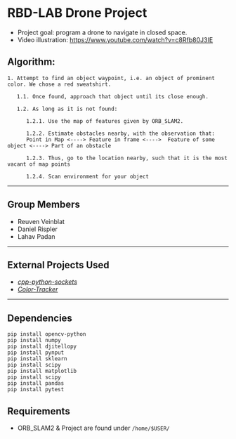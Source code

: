 # RBD-LAB Drone Project
- Project goal: program a drone to navigate in closed space.
- Video illustration: https://www.youtube.com/watch?v=c8Rfb80J3IE

## Algorithm:
```
1. Attempt to find an object waypoint, i.e. an object of prominent color. We chose a red sweatshirt.

   1.1. Once found, approach that object until its close enough.
      
   1.2. As long as it is not found: 

      1.2.1. Use the map of features given by ORB_SLAM2. 

      1.2.2. Estimate obstacles nearby, with the observation that:
      Point in Map <----> Feature in frame <---->  Feature of some object <----> Part of an obstacle

      1.2.3. Thus, go to the location nearby, such that it is the most vacant of map points

      1.2.4. Scan environment for your object
```
---
## Group Members
- Reuven Veinblat
- Daniel Rispler
- Lahav Padan
---
## External Projects Used
- [_cpp-python-sockets_](https://github.com/johnathanchiu/cpp-python-sockets)
- [_Color-Tracker_](https://github.com/gaborvecsei/Color-Tracker)
---
## Dependencies
```
pip install opencv-python
pip install numpy
pip install djitellopy
pip install pynput
pip install sklearn
pip install scipy
pip install matplotlib
pip install scipy
pip install pandas
pip install pytest
```

## Requirements
- ORB_SLAM2 & Project are found under ```/home/$USER/```

